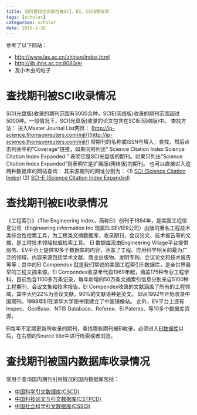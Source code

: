 ```yaml
---
title: 如何查找论文是否被SCI、EI、CSCD等收录
tags: [scholar]
categories: scholar
date: 2016-1-30
---
```

参考了以下网站：
- http://www.las.ac.cn/zhinan/index.html
- http://lib.ihns.ac.cn:8080/ei
- 及小木虫的帖子

# 查找期刊被SCI收录情况
SCI(光盘版)收录的期刊范围有3000余种，SCIE(网络版)收录的期刊范围超过5000种。一般情况下，SCI(光盘版)收录的论文包含在SCIE(网络版)中。
查找方法：
进入Master Journal List网页：
[http://ip-science.thomsonreuters.com/mjl/](http://ip-science.thomsonreuters.com/mjl/)
将期刊的名称或ISSN号填入，查找，然后点击列表中的“Coverage”链接，如果同时列出“
Science Citation Index
Science Citation Index Expanded
”
表明它是SCI光盘版的期刊。如果只列出“Science Citation Index Expanded”则表明它是扩展版(网络版)的期刊。
也可以直接进入这两种数据库的网站查询：
其来源期刊的网址分别为：
(1) [SCI (Science Citation Index)](http://ip-science.thomsonreuters.com/cgi-bin/jrnlst/jloptions.cgi?PC=K)
(2) [SCI-E (Science Citation Index Expanded)](http://ip-science.thomsonreuters.com/cgi-bin/jrnlst/jloptions.cgi?PC=D)
# 查找期刊被EI收录情况
《工程索引》（The Engineering Index，简称EI）创刊于1884年，是美国工程信息公司（Engineering information Inc.现属ELSEVIER公司）出版的著名工程技术类综合性检索工具，为工程类文摘数据库，收录期刊、会议论文、技术报告等的文摘，是工程技术领域权威检索工具。
EI 数据库现由Engineering Village平台提供服务。EV平台上提供10多个数据库的内容，涵盖了工程、应用科学相关的最为广泛的领域，内容来源包括学术文献、商业出版物、发明专利、会议论文和技术报告等等；其中的EI Compendex 就是我们常说的美国工程索引Ei数据库，是全世界最早的工程文摘来源。EI Compendex收录年代自1969年起，涵盖175种专业工程学科，目前包含1100多万条记录，每年新增的50万条文摘索引信息分别来自5100种工程期刊、会议文集和技术报告。EI Compendex收录的文献涵盖了所有的工程领域，其中大约22%为会议文献，90%的文献语种是英文。 EI从1992年开始收录中国期刊。1998年EI在清华大学图书馆建立了中国镜像站。
此外，EV平台上还有Inspec、GeoBase、NTIS Database、Referex、Ei Patents、等10多个数据库资源。

EI每年不定期更新所收录的期刊，查找哪些期刊被EI收录，必须进入[EI数据库](http://www.engineeringvillage.com)以后，在右侧的Source title中进行检索或者浏览。
# 查找期刊被国内数据库收录情况
常用于查询国内期刊引用情况的国内数据库包括：
- [中国科学引文数据库(CSCD)](http://www.sciencechina.ac.cn/)
- [中国科技论文与引文数据库(CSTPCD)](http://www.periodicals.net.cn/jwsj.asp?fname=zbsm)
- [中国社会科学引文数据库(CSSCI)](http://cssci.nju.edu.cn/)
